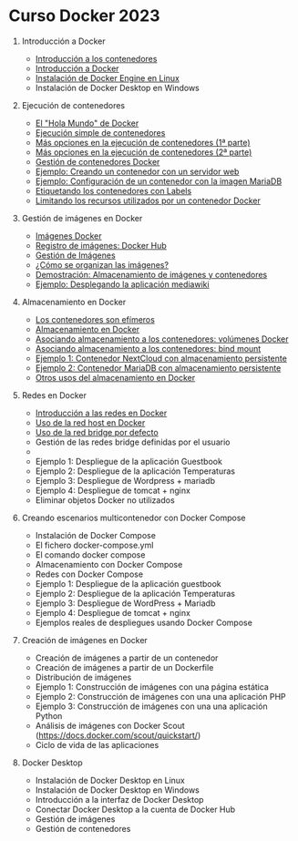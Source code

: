 # Curso Docker 2023

1. Introducción a Docker
	* [Introducción a los contenedores](contenido/modulo1/contenedores.md)
    * [Introducción a Docker](contenido/modulo1/docker.md)
    * [Instalación de Docker Engine en Linux](contenido/modulo1/instalacion_linux.md)
    * Instalación de Docker Desktop en Windows
    
2. Ejecución de contenedores
    * [El "Hola Mundo" de Docker](contenido/modulo2/holamundo.md) 
    * [Ejecución simple de contenedores](contenido/modulo2/contenedor.md) 
    * [Más opciones en la ejecución de contenedores (1ª parte)](contenido/modulo2/masopciones.md)
    * [Más opciones en la ejecución de contenedores (2ª parte)](contenido/modulo2/masopciones2.md)
    * [Gestión de contenedores Docker](contenido/modulo2/gestion.md)
    * [Ejemplo: Creando un contenedor con un servidor web](contenido/modulo2/web.md)
    * [Ejemplo: Configuración de un contenedor con la imagen MariaDB](contenido/modulo2/mariadb.md)
    * [Etiquetando los contenedores con Labels](contenido/modulo2/labels.md)
    * [Limitando los recursos utilizados por un contenedor Docker](contenido/modulo2/limite.md)

3. Gestión de imágenes en Docker
    * [Imágenes Docker](contenido/modulo3/imagenes.md)
    * [Registro de imágenes: Docker Hub](contenido/modulo3/dockerhub.md)
    * [Gestión de Imágenes](contenido/modulo3/gestion.md)
    * [¿Cómo se organizan las imágenes?](contenido/modulo3/organizacion.md)
    * [Demostración: Almacenamiento de imágenes y contenedores](contenido/modulo3/almacenamiento.md)
    * [Ejemplo: Desplegando la aplicación mediawiki](contenido/modulo3/mediawiki.md)

4. Almacenamiento en Docker
    * [Los contenedores son efímeros](contenido/modulo4/efimeros.md)
    * [Almacenamiento en Docker](contenido/modulo4/almacenamiento.md)
    * [Asociando almacenamiento a los contenedores: volúmenes Docker](contenido/modulo4/volumen.md)
    * [Asociando almacenamiento a los contenedores: bind mount](contenido/modulo4/bindmount.md)
    * [Ejemplo 1: Contenedor NextCloud con almacenamiento persistente](contenido/modulo4/nextcloud.md)
    * [Ejemplo 2: Contenedor MariaDB con almacenamiento persistente](contenido/modulo4/mariadb.md)
    * [Otros usos del almacenamiento en Docker](contenido/modulo4/otrosusos.md)

5. Redes en Docker
    * [Introducción a las redes en Docker](contenido/modulo5/redes.md)
    * [Uso de la red host en Docker](contenido/modulo5/host.md)
    * [Uso de la red bridge por defecto](contenido/modulo5/bridge.md)
    * Gestión de las redes bridge definidas por el usuario
    * 
    * Ejemplo 1: Despliegue de la aplicación Guestbook
    * Ejemplo 2: Despliegue de la aplicación Temperaturas
    * Ejemplo 3: Despliegue de Wordpress + mariadb
    * Ejemplo 4: Despliegue de tomcat + nginx 
    * Eliminar objetos Docker no utilizados

6. Creando escenarios multicontenedor con Docker Compose
    * Instalación de Docker Compose
    * El fichero docker-compose.yml
    * El comando docker compose
    * Almacenamiento con Docker Compose
    * Redes con Docker Compose
    * Ejemplo 1: Despliegue de la aplicación guestbook
    * Ejemplo 2: Despliegue de la aplicación Temperaturas
    * Ejemplo 3: Despliegue de WordPress + Mariadb
    * Ejemplo 4: Despliegue de tomcat + nginx
    * Ejemplos reales de despliegues usando Docker Compose 

7. Creación de imágenes en Docker 
    * Creación de imágenes a partir de un contenedor
    * Creación de imágenes a partir de un Dockerfile
    * Distribución de imágenes
    * Ejemplo 1: Construcción de imágenes con una página estática
    * Ejemplo 2: Construcción de imágenes con una una aplicación PHP
    * Ejemplo 3: Construcción de imágenes con una una aplicación Python
    * Análisis de imágenes con Docker Scout (https://docs.docker.com/scout/quickstart/)
    * Ciclo de vida de las aplicaciones 

8. Docker Desktop
    * Instalación de Docker Desktop en Linux
    * Instalación de Docker Desktop en Windows
    * Introducción a la interfaz de Docker Desktop
    * Conectar Docker Desktop a la cuenta de Docker Hub
    * Gestión de imágenes
    * Gestión de contenedores
